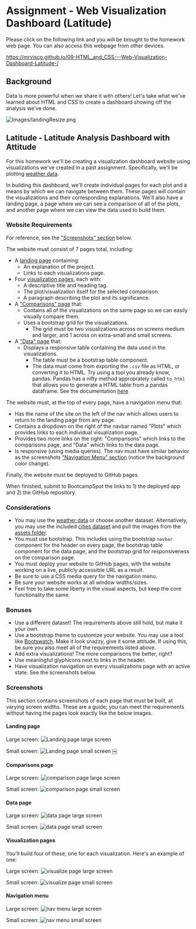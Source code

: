 # Assignment - Web Visualization Dashboard (Latitude)

Please click on the following link and you will be brought to the homework web page.  You can also access this webpage from other devices.

https://mrvisco.github.io/09-HTML_and_CSS---Web-Visualization-Dashboard-Latitude-/
 
## Background

Data is more powerful when we share it with others! Let's take what we've learned about HTML and CSS to create a dashboard showing off the analysis we've done.

![Images/landingResize.png](Images/landingResize.png)

## Latitude - Latitude Analysis Dashboard with Attitude

For this homework we'll be creating a visualization dashboard website using visualizations we've created in a past assignment. Specifically, we'll be plotting [weather data](Resources/cities.csv).

In building this dashboard, we'll create individual pages for each plot and a means by which we can navigate between them. These pages will contain the visualizations and their corresponding explanations. We'll also have a landing page, a page where we can see a comparison of all of the plots, and another page where we can view the data used to build them.

### Website Requirements

For reference, see the ["Screenshots" section](#screenshots) below.

The website must consist of 7 pages total, including:

* A [landing page](#landing-page) containing:
  * An explanation of the project.
  * Links to each visualizations page.
* Four [visualization pages](#visualization-pages), each with:
  * A descriptive title and heading tag.
  * The plot/visualization itself for the selected comparison.
  * A paragraph describing the plot and its significance.
* A ["Comparisons" page](#comparisons-page) that:
  * Contains all of the visualizations on the same page so we can easily visually compare them.
  * Uses a bootstrap grid for the visualizations.
    * The grid must be two visualizations across on screens medium and larger, and 1 across on extra-small and small screens.
* A ["Data" page](#data-page) that:
  * Displays a responsive table containing the data used in the visualizations.
    * The table must be a bootstrap table component.
    * The data must come from exporting the `.csv` file as HTML, or converting it to HTML. Try using a tool you already know, pandas. Pandas has a nifty method approprately called `to_html` that allows you to generate a HTML table from a pandas dataframe. See the documentation [here](https://pandas.pydata.org/pandas-docs/version/0.17.0/generated/pandas.DataFrame.to_html.html)

The website must, at the top of every page, have a navigation menu that:

* Has the name of the site on the left of the nav which allows users to return to the landing page from any page.
* Contains a dropdown on the right of the navbar named "Plots" which provides links to each individual visualization page.
* Provides two more links on the right: "Comparisons" which links to the comparisons page, and "Data" which links to the data page.
* Is responsive (using media queries). The nav must have similar behavior as the screenshots ["Navigation Menu" section](#navigation-menu) (notice the background color change).

Finally, the website must be deployed to GitHub pages.

When finished, submit to BootcampSpot the links to 1) the deployed app and 2) the GitHub repository.

### Considerations

* You may use the [weather data](Resources/cities.csv) or choose another dataset. Alternatively, you may use the included [cities dataset](Resources/cities.csv) and pull the images from the [assets folder](Resources/assets).
* You must use bootstrap. This includes using the bootstrap `navbar` component for the header on every page, the bootstrap table component for the data page, and the bootstrap grid for responsiveness on the comparison page.
* You must deploy your website to GitHub pages, with the website working on a live, publicly accessible URL as a result.
* Be sure to use a CSS media query for the navigation menu.
* Be sure your website works at all window widths/sizes.
* Feel free to take some liberty in the visual aspects, but keep the core functionality the same.

### Bonuses

* Use a different dataset! The requirements above still hold, but make it your own.
* Use a bootstrap theme to customize your website. You may use a tool like [Bootswatch](https://bootswatch.com/). Make it look snazzy, give it some attitude. If using this, be sure you also meet all of the requirements listed above.
* Add extra visualizations! The more comparisons the better, right?
* Use meaningful glyphicons next to links in the header.
* Have visualization navigation on every visualizations page with an active state. See the screenshots below.

### Screenshots

This section contains screenshots of each page that must be built, at varying screen widths. These are a guide; you can meet the requirements without having the pages look exactly like the below images.

#### Landing page

Large screen:
![Landing page large screen](Images/landing-lg.png)

Small screen:
![Landing page small screen](Images/landing-sm.png)
￼

#### Comparisons page

Large screen:
![comparison page large screen](Images/comparison-lg.png)

Small screen:
![comparison page small screen](Images/comparison-sm.png)

#### Data page

Large screen:
![data page large screen](Images/data-lg.png)

Small screen:
![data page small screen](Images/data-sm.png)

#### Visualization pages

You'll build four of these, one for each visualization. Here's an example of one:

Large screen:
![visualize page large screen](Images/visualize-lg.png)

Small screen:
![visualize page small screen](Images/visualize-sm.png)

#### Navigation menu

Large screen:
![nav menu large screen](Images/nav-lg.png)

Small screen:
![nav menu small screen](Images/nav-sm.png)


